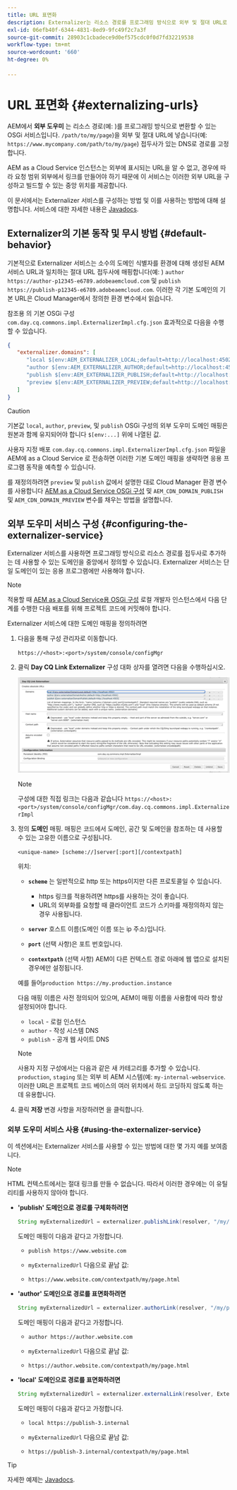 ```yaml
---
title: URL 표면화
description: Externalizer는 리소스 경로를 프로그래밍 방식으로 외부 및 절대 URL로 변환할 수 있는 OSGi 서비스입니다.
exl-id: 06efb40f-6344-4831-8ed9-9fc49f2c7a3f
source-git-commit: 28903c1cbadece9d0ef575cdc0f0d7fd32219538
workflow-type: tm+mt
source-wordcount: '660'
ht-degree: 0%

---
```


# URL 표면화 {#externalizing-urls}

AEM에서 **외부 도우미** 는 리소스 경로(예: )를 프로그래밍 방식으로 변환할 수 있는 OSGi 서비스입니다. `/path/to/my/page`)을 외부 및 절대 URL에 넣습니다(예: `https://www.mycompany.com/path/to/my/page`) 접두사가 있는 DNS로 경로를 고정합니다.

AEM as a Cloud Service 인스턴스는 외부에 표시되는 URL을 알 수 없고, 경우에 따라 요청 범위 외부에서 링크를 만들어야 하기 때문에 이 서비스는 이러한 외부 URL을 구성하고 빌드할 수 있는 중앙 위치를 제공합니다.

이 문서에서는 Externalizer 서비스를 구성하는 방법 및 이를 사용하는 방법에 대해 설명합니다. 서비스에 대한 자세한 내용은 [Javadocs](https://www.adobe.io/experience-manager/reference-materials/cloud-service/javadoc/com/day/cq/commons/Externalizer.html).

## Externalizer의 기본 동작 및 무시 방법 {#default-behavior}

기본적으로 Externalizer 서비스는 소수의 도메인 식별자를 환경에 대해 생성된 AEM 서비스 URL과 일치하는 절대 URL 접두사에 매핑합니다(예: ) `author https://author-p12345-e6789.adobeaemcloud.com` 및 `publish https://publish-p12345-e6789.adobeaemcloud.com`. 이러한 각 기본 도메인의 기본 URL은 Cloud Manager에서 정의한 환경 변수에서 읽습니다.

참조용 의 기본 OSGi 구성 `com.day.cq.commons.impl.ExternalizerImpl.cfg.json` 효과적으로 다음을 수행할 수 있습니다.

```json
{
   "externalizer.domains": [
      "local $[env:AEM_EXTERNALIZER_LOCAL;default=http://localhost:4502]",
      "author $[env:AEM_EXTERNALIZER_AUTHOR;default=http://localhost:4502]",
      "publish $[env:AEM_EXTERNALIZER_PUBLISH;default=http://localhost:4503]",
      "preview $[env:AEM_EXTERNALIZER_PREVIEW;default=http://localhost:4503]"
   ]
}
```

>[!CAUTION]
>
>기본값 `local`, `author`, `preview`, 및 `publish` OSGi 구성의 외부 도우미 도메인 매핑은 원본과 함께 유지되어야 합니다 `$[env:...]` 위에 나열된 값.
>
>사용자 지정 배포 `com.day.cq.commons.impl.ExternalizerImpl.cfg.json` 파일을 AEM에 as a Cloud Service 로 전송하면 이러한 기본 도메인 매핑을 생략하면 응용 프로그램 동작을 예측할 수 있습니다.

를 재정의하려면 `preview` 및 `publish` 값에서 설명한 대로 Cloud Manager 환경 변수를 사용합니다 [AEM as a Cloud Service OSGi 구성](/help/implementing/deploying/configuring-osgi.md#cloud-manager-api-format-for-setting-properties) 및 `AEM_CDN_DOMAIN_PUBLISH` 및 `AEM_CDN_DOMAIN_PREVIEW` 변수를 채우는 방법을 설명합니다.

## 외부 도우미 서비스 구성 {#configuring-the-externalizer-service}

Externalizer 서비스를 사용하면 프로그래밍 방식으로 리소스 경로를 접두사로 추가하는 데 사용할 수 있는 도메인을 중앙에서 정의할 수 있습니다. Externalizer 서비스는 단일 도메인이 있는 응용 프로그램에만 사용해야 합니다.

>[!NOTE]
>
>적용할 때 [AEM as a Cloud Service용 OSGi 구성](/help/implementing/deploying/overview.md#osgi-configuration) 로컬 개발자 인스턴스에서 다음 단계를 수행한 다음 배포를 위해 프로젝트 코드에 커밋해야 합니다.

Externalizer 서비스에 대한 도메인 매핑을 정의하려면

1. 다음을 통해 구성 관리자로 이동합니다.

   `https://<host>:<port>/system/console/configMgr`

1. 클릭 **Day CQ Link Externalizer** 구성 대화 상자를 열려면 다음을 수행하십시오.

   ![Externalizer OSGi 구성](./assets/externalizer-osgi.png)

   >[!NOTE]
   >
   >구성에 대한 직접 링크는 다음과 같습니다 `https://<host>:<port>/system/console/configMgr/com.day.cq.commons.impl.ExternalizerImpl`

1. 정의 **도메인** 매핑. 매핑은 코드에서 도메인, 공간 및 도메인을 참조하는 데 사용할 수 있는 고유한 이름으로 구성됩니다.

   `<unique-name> [scheme://]server[:port][/contextpath]`

   위치:

   * **`scheme`** 는 일반적으로 http 또는 https이지만 다른 프로토콜일 수 있습니다.

      * https 링크를 적용하려면 https를 사용하는 것이 좋습니다.
      * URL의 외부화를 요청할 때 클라이언트 코드가 스키마를 재정의하지 않는 경우 사용됩니다.
   * **`server`** 호스트 이름(도메인 이름 또는 ip 주소)입니다.
   * **`port`** (선택 사항)은 포트 번호입니다.
   * **`contextpath`** (선택 사항) AEM이 다른 컨텍스트 경로 아래에 웹 앱으로 설치된 경우에만 설정됩니다.

   예를 들어`production https://my.production.instance`

   다음 매핑 이름은 사전 정의되어 있으며, AEM이 매핑 이름을 사용함에 따라 항상 설정되어야 합니다.

   * `local` - 로컬 인스턴스
   * `author` - 작성 시스템 DNS
   * `publish` - 공개 웹 사이트 DNS

   >[!NOTE]
   >
   >사용자 지정 구성에서는 다음과 같은 새 카테고리를 추가할 수 있습니다. `production`, `staging` 또는 외부 비 AEM 시스템(예: `my-internal-webservice`. 이러한 URL은 프로젝트 코드 베이스의 여러 위치에서 하드 코딩하지 않도록 하는 데 유용합니다.

1. 클릭 **저장** 변경 사항을 저장하려면 을 클릭합니다.

### 외부 도우미 서비스 사용 {#using-the-externalizer-service}

이 섹션에서는 Externalizer 서비스를 사용할 수 있는 방법에 대한 몇 가지 예를 보여줍니다.

>[!NOTE]
>
>HTML 컨텍스트에서는 절대 링크를 만들 수 없습니다. 따라서 이러한 경우에는 이 유틸리티를 사용하지 않아야 합니다.

* **&#39;publish&#39; 도메인으로 경로를 구체화하려면**

   ```java
   String myExternalizedUrl = externalizer.publishLink(resolver, "/my/page") + ".html";
   ```

   도메인 매핑이 다음과 같다고 가정합니다.

   * `publish https://www.website.com`

   * `myExternalizedUrl` 다음으로 끝남 값:

   * `https://www.website.com/contextpath/my/page.html`

* **&#39;author&#39; 도메인으로 경로를 표면화하려면**

   ```java
   String myExternalizedUrl = externalizer.authorLink(resolver, "/my/page") + ".html";
   ```

   도메인 매핑이 다음과 같다고 가정합니다.

   * `author https://author.website.com`

   * `myExternalizedUrl` 다음으로 끝남 값:

   * `https://author.website.com/contextpath/my/page.html`

* **&#39;local&#39; 도메인으로 경로를 표면화하려면**

   ```java
   String myExternalizedUrl = externalizer.externalLink(resolver, Externalizer.LOCAL, "/my/page") + ".html";
   ```

   도메인 매핑이 다음과 같다고 가정합니다.

   * `local https://publish-3.internal`

   * `myExternalizedUrl` 다음으로 끝남 값:

   * `https://publish-3.internal/contextpath/my/page.html`

>[!TIP]
>
>자세한 예제는 [Javadocs](https://www.adobe.io/experience-manager/reference-materials/cloud-service/javadoc/com/day/cq/commons/Externalizer.html).
